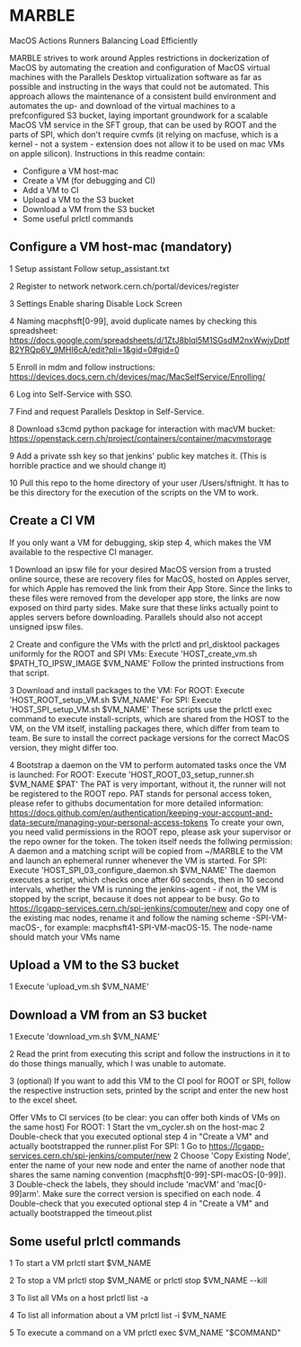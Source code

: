 # MARBLE
MacOS Actions Runners Balancing Load Efficiently

MARBLE strives to work around Apples restrictions in dockerization of MacOS by automating the creation and configuration of MacOS virtual machines with the Parallels Desktop virtualization software as far as possible and instructing in the ways that could not be automated.
This approach allows the maintenance of a consistent build environment and automates the up- and download of the virtual machines to a prefconfigured S3 bucket, laying important groundwork for a scalable MacOS VM service in the SFT group, that can be used by ROOT and the parts of SPI, which don't require cvmfs (it relying on macfuse, which is a kernel - not a system - extension does not allow it to be used on mac VMs on apple silicon).
Instructions in this readme contain:
 - Configure a VM host-mac
 - Create a VM (for debugging and CI)
 - Add a VM to CI
 - Upload a VM to the S3 bucket
 - Download a VM from the S3 bucket
 - Some useful prlctl commands

Configure a VM host-mac (mandatory)
-----
1 Setup assistant
  Follow setup_assistant.txt  

2 Register to network
  network.cern.ch/portal/devices/register

3 Settings
  Enable sharing
  Disable Lock Screen

4 Naming
  macphsft[0-99], avoid duplicate names by checking this spreadsheet: https://docs.google.com/spreadsheets/d/1ZtJ8blql5M1SGsdM2nxWwjyDptfB2YRQp6V_9MHI6cA/edit?pli=1&gid=0#gid=0

5 Enroll in mdm and follow instructions: https://devices.docs.cern.ch/devices/mac/MacSelfService/Enrolling/
  
6 Log into Self-Service with SSO.

7 Find and request Parallels Desktop in Self-Service.

8 Download s3cmd python package for interaction with macVM bucket: https://openstack.cern.ch/project/containers/container/macvmstorage

9 Add a private ssh key so that jenkins' public key matches it. (This is horrible practice and we should change it)

10 Pull this repo to the home directory of your user /Users/sftnight. It has to be this directory for the execution of the scripts on the VM to work.

Create a CI VM
-----
If you only want a VM for debugging, skip step 4, which makes the VM available to the respective CI manager.

1 Download an ipsw file for your desired MacOS version from a trusted online source, these are recovery files for MacOS, hosted on Apples server, for which Apple has removed the link from their App Store. Since the links to these files were removed from the developer app store, the links are now exposed on third party sides. Make sure that these links actually point to apples servers before downloading. Parallels should also not accept unsigned ipsw files.

2 Create and configure the VMs with the prlctl and prl_disktool packages uniformly for the ROOT and SPI VMs:
    Execute 'HOST_create_vm.sh $PATH_TO_IPSW_IMAGE $VM_NAME'
    Follow the printed instructions from that script.

3 Download and install packages to the VM:
    For ROOT:
      Execute 'HOST_ROOT_setup_VM.sh $VM_NAME'
    For SPI:
      Execute 'HOST_SPI_setup_VM.sh $VM_NAME'
    These scripts use the prlctl exec command to execute install-scripts, which are shared from the HOST to the VM, on the VM itself, installing packages there, which differ from team to team. Be sure to install the correct package versions for the correct MacOS version, they might differ too.
    
4 Bootstrap a daemon on the VM to perform automated tasks once the VM is launched:
    For ROOT:
      Execute 'HOST_ROOT_03_setup_runner.sh $VM_NAME $PAT'
      The PAT is very important, without it, the runner will not be registered to the ROOT repo. PAT stands for personal access token, please refer to githubs documentation for more detailed information: https://docs.github.com/en/authentication/keeping-your-account-and-data-secure/managing-your-personal-access-tokens
      To create your own, you need valid permissions in the ROOT repo, please ask your supervisor or the repo owner for the token.
      The token itself needs the follwing permission: 
      A daemon and a matching script will be copied from ~/MARBLE to the VM and launch an ephemeral runner whenever the VM is started.
    For SPI:
      Execute 'HOST_SPI_03_configure_daemon.sh $VM_NAME'
      The daemon executes a script, which checks once after 60 seconds, then in 10 second intervals, whether the VM is running the jenkins-agent - if not, the VM is stopped by the script, because it does not appear to be busy.
      Go to https://lcgapp-services.cern.ch/spi-jenkins/computer/new and copy one of the existing mac nodes, rename it and follow the naming scheme <host-name>-SPI-VM-macOS-<macos-version>, for example: macphsft41-SPI-VM-macOS-15.
      The node-name should match your VMs name

Upload a VM to the S3 bucket
-----
1 Execute 'upload_vm.sh $VM_NAME'

Download a VM from an S3 bucket
-----
1 Execute 'download_vm.sh $VM_NAME'

2 Read the print from executing this script and follow the instructions in it to do those things manually, which I was unable to automate.

3 (optional) If you want to add this VM to the CI pool for ROOT or SPI, follow the respective instruction sets, printed by the script and enter the new host to the excel sheet.

Offer VMs to CI services (to be clear: you can offer both kinds of VMs on the same host)
  For ROOT: 
    1 Start the vm_cycler.sh on the host-mac 
    2 Double-check that you executed optional step 4 in "Create a VM" and actually bootstrapped the runner.plist
  For SPI: 
    1 Go to https://lcgapp-services.cern.ch/spi-jenkins/computer/new
    2 Choose 'Copy Existing Node', enter the name of your new node and enter the name of another node that shares the same naming convention (macphsft[0-99]-SPI-macOS-[0-99]).
    3 Double-check the labels, they should include 'macVM' and 'mac[0-99]arm'. Make sure the correct version is specified on each node.
    4 Double-check that you executed optional step 4 in "Create a VM" and actually bootstrapped the timeout.plist

Some useful prlctl commands
-----
1 To start a VM
prlctl start $VM_NAME

2 To stop a VM
prlctl stop $VM_NAME
or
prlctl stop $VM_NAME --kill

3 To list all VMs on a host
prlctl list -a

4 To list all information about a VM
prlctl list -i $VM_NAME

5 To execute a command on a VM
prlctl exec $VM_NAME "$COMMAND"
